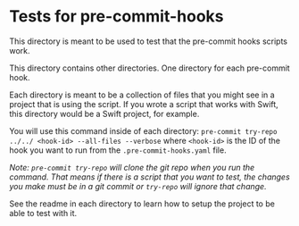 # Tests for pre-commit-hooks

This directory is meant to be used to test that the pre-commit hooks scripts work.

This directory contains other directories. One directory for each pre-commit hook.

Each directory is meant to be a collection of files that you might see in a project that is using the script. If you wrote a script that works with Swift, this directory would be a Swift project, for example.

You will use this command inside of each directory: `pre-commit try-repo ../../ <hook-id> --all-files --verbose` where `<hook-id>` is the ID of the hook you want to run from the `.pre-commit-hooks.yaml` file.

*Note: `pre-commit try-repo` will clone the git repo when you run the command. That means if there is a script that you want to test, the changes you make must be in a git commit or `try-repo` will ignore that change.*

See the readme in each directory to learn how to setup the project to be able to test with it.
